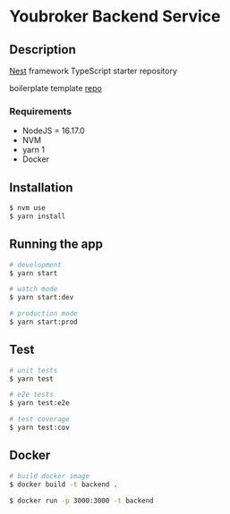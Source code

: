 # Youbroker Backend Service

## Description

[Nest](https://github.com/nestjs/nest) framework TypeScript starter repository

boilerplate template [repo](https://github.com/brocoders/nestjs-boilerplate/tree/main/src) 

### Requirements

- NodeJS = 16.17.0
- NVM
- yarn 1
- Docker

## Installation
```bash
$ nvm use
$ yarn install
```

## Running the app

```bash
# development
$ yarn start

# watch mode
$ yarn start:dev

# production mode
$ yarn start:prod
```

## Test

```bash
# unit tests
$ yarn test

# e2e tests
$ yarn test:e2e

# test coverage
$ yarn test:cov
```

## Docker

```bash
# build docker image
$ docker build -t backend .

$ docker run -p 3000:3000 -t backend
```